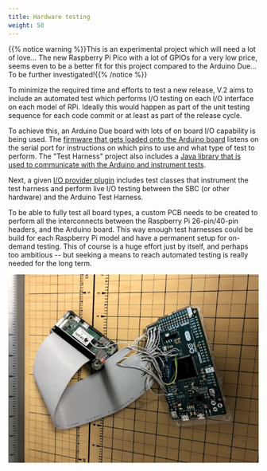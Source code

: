 ```yaml
---
title: Hardware testing
weight: 50
---
```


{{% notice warning %}}This is an experimental project which will need a lot of love... The new Raspberry 
Pi Pico with a lot of GPIOs for a very low price, seems even to be a better fit for this project compared to the
Arduino Due... To be further investigated!{{% /notice %}}

To minimize the required time and efforts to test a new release, V.2 aims to include an automated test which performs 
I/O testing on each I/O interface on each model of RPi. Ideally this would happen as part of the unit testing sequence 
for each code commit or at least as part of the release cycle.  

To achieve this, an Arduino Due board with lots of on board I/O capability is being used. The 
[firmware that gets loaded onto the Arduino board](https://github.com/Pi4J/pi4j/tree/master/pi4j-test-harness/src/main/arduino) 
listens on the serial port for instructions on which pins to use and what type of test to perform. The 
"Test Harness" project also includes a [Java library that is used to communicate with the Arduino and instrument tests](https://github.com/Pi4J/pi4j/tree/master/pi4j-test-harness/src/main/java).

Next, a given [I/O provider plugin](https://github.com/Pi4J/pi4j/tree/master/plugins/pi4j-plugin-pigpio/src/test/java/com/pi4j/plugin/pigpio/test) 
includes test classes that instrument the test harness and perform live I/O testing between the SBC (or other hardware) 
and the Arduino Test Harness.

To be able to fully test all board types, a custom PCB needs to be created to perform all the interconnects between 
the Raspberry Pi 26-pin/40-pin headers, and the Arduino board. This way enough test harnesses could be build for each 
Raspberry Pi model and have a permanent setup for on-demand testing. This of course is a huge effort just by itself, 
and perhaps too ambitious -- but seeking a means to reach automated testing is really needed for the long term.

![](/assets/architecture/hardware-testing.jpg)